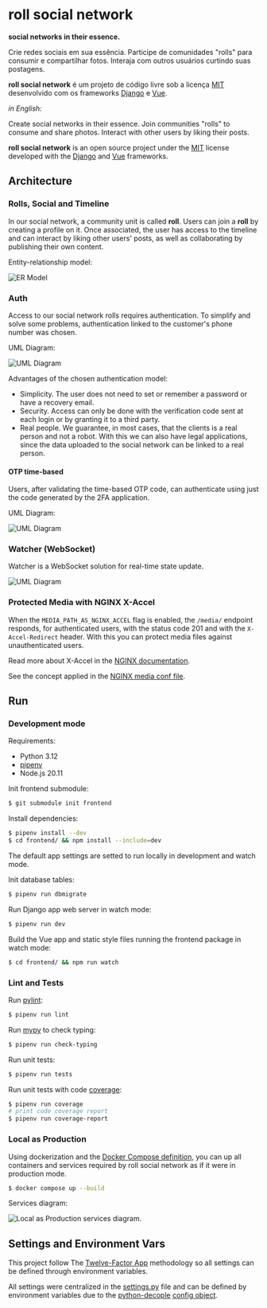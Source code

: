 # roll social network

**social networks in their essence.**

Crie redes sociais em sua essência. Participe de comunidades "rolls" para consumir e compartilhar fotos. Interaja com outros usuários curtindo suas postagens.

**roll social network** é um projeto de código livre sob a licença [MIT](LICENSE) desenvolvido com os frameworks [Django](https://www.djangoproject.com/) e [Vue](https://vuejs.org/).

*in English:*

Create social networks in their essence. Join communities "rolls" to consume and share photos. Interact with other users by liking their posts.

**roll social network** is an open source project under the [MIT](LICENSE) license developed with the [Django](https://www.djangoproject.com/) and [Vue](https://vuejs.org/) frameworks.


## Architecture

### Rolls, Social and Timeline

In our social network, a community unit is called **roll**. Users can join a **roll** by creating a profile on it. Once associated, the user has access to the timeline and can interact by liking other users' posts, as well as collaborating by publishing their own content.

Entity-relationship model:

![ER Model](.readme-imgs/roll-architecture-rolls-social-timeline.drawio.png)

### Auth

Access to our social network rolls requires authentication. To simplify and solve some problems, authentication linked to the customer's phone number was chosen.

UML Diagram:

![UML Diagram](.readme-imgs/roll-auth.png)

Advantages of the chosen authentication model:

- Simplicity. The user does not need to set or remember a password or have a recovery email.
- Security. Access can only be done with the verification code sent at each login or by granting it to a third party.
- Real people. We guarantee, in most cases, that the clients is a real person and not a robot. With this we can also have legal applications, since the data uploaded to the social network can be linked to a real person.

#### OTP time-based

Users, after validating the time-based OTP code, can authenticate using just the code generated by the 2FA application.

UML Diagram:

![UML Diagram](.readme-imgs/roll-otp-time-based.png)

### Watcher (WebSocket)

Watcher is a WebSocket solution for real-time state update.

![UML Diagram](.readme-imgs/roll-watcher.png)

### Protected Media with NGINX X-Accel

When the `MEDIA_PATH_AS_NGINX_ACCEL` flag is enabled, the `/media/` endpoint responds, for authenticated users, with the status code 201 and with the `X-Accel-Redirect` header. With this you can protect media files against unauthenticated users.

Read more about X-Accel in the [NGINX documentation](https://www.nginx.com/resources/wiki/start/topics/examples/x-accel/).

See the concept applied in the [NGINX media conf file](nginx.medias.default.conf).


## Run

### Development mode

Requirements:

- Python 3.12
- [pipenv](https://pipenv.pypa.io/en/latest/)
- Node.js 20.11

Init frontend submodule:

```bash
$ git submodule init frontend
```

Install dependencies:

```bash
$ pipenv install --dev
$ cd frontend/ && npm install --include=dev
```

The default app settings are setted to run locally in development and watch mode.

Init database tables:

```bash
$ pipenv run dbmigrate
```

Run Django app web server in watch mode:

```bash
$ pipenv run dev
```

Build the Vue app and static style files running the frontend package in watch mode:

```bash
$ cd frontend/ && npm run watch
```

### Lint and Tests

Run [pylint](https://pylint.readthedocs.io/en/latest/):

```bash
$ pipenv run lint
```

Run [mypy](https://mypy-lang.org/) to check typing:

```bash
$ pipenv run check-typing
```

Run unit tests:

```bash
$ pipenv run tests
```

Run unit tests with code [coverage](https://coverage.readthedocs.io/):

```bash
$ pipenv run coverage
# print code coverage report
$ pipenv run coverage-report
```

### Local as Production

Using dockerization and the [Docker Compose definition](docker-compose.yml), you can up all containers and services required by roll social network as if it were in production mode.

```bash
$ docker compose up --build
```

Services diagram:

![Local as Production services diagram.](.readme-imgs/roll-local-as-production.drawio.png)


## Settings and Environment Vars

This project follow The [Twelve-Factor App](https://12factor.net/) methodology so all settings can be defined through environment variables.

All settings were centralized in the [settings.py](rollsocialnetwork/settings.py) file and can be defined by environment variables due to the [python-decople](https://pypi.org/project/python-decouple/) [config object](https://github.com/HBNetwork/python-decouple?tab=readme-ov-file#usage).
